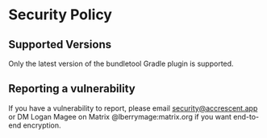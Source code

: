 # Security Policy

## Supported Versions

Only the latest version of the bundletool Gradle plugin is supported.

## Reporting a vulnerability

If you have a vulnerability to report, please email <security@accrescent.app> or DM Logan Magee on
Matrix @lberrymage:matrix.org if you want end-to-end encryption.
